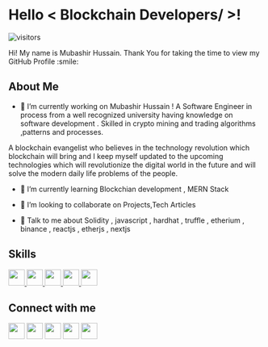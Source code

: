 

<h1> Hello < Blockchain Developers/ >!  </h1>
<p align='center'>

![visitors](https://visitor-badge.glitch.me/badge?page_id=mubashirhussainkhadim.mubashirhussainkhadim)

</p>
<div size='20px'> Hi! My name is Mubashir Hussain. Thank You for taking the time to view my GitHub Profile :smile: 
</div>

<h2> About Me </h2>


- 🔭 I’m currently working on Mubashir Hussain ! A Software Engineer in process from a well recognized university having knowledge on software development . Skilled in crypto mining and trading algorithms ,patterns and processes.

A blockchain evangelist who believes in the technology revolution which blockchain will bring and I keep myself updated to the upcoming technologies which will revolutionize the digital world in the future and will solve the modern daily life problems of the people.

- 🌱 I’m currently learning Blockchian development , MERN Stack 

- 👯 I’m looking to collaborate on Projects,Tech Articles 

- 💬 Talk to me about Solidity , javascript , hardhat , truffle , etherium , binance , reactjs , etherjs , nextjs 

<h2> Skills </h2>
<a href= https://github.com/mubashirhussainkhadim?tab=repositories&q=&type=&language=reactjs&sort= > <img width ='32px' src ='https://raw.githubusercontent.com/rahulbanerjee26/githubAboutMeGenerator/main/icons/reactjs.svg'> </a>
<a href= https://github.com/mubashirhussainkhadim?tab=repositories&q=&type=&language=javascript&sort= > <img width ='32px' src ='https://raw.githubusercontent.com/rahulbanerjee26/githubAboutMeGenerator/main/icons/javascript.svg'> </a>
<a href= https://github.com/mubashirhussainkhadim?tab=repositories&q=&type=&language=nextjs&sort= > <img width ='32px' src ='https://raw.githubusercontent.com/rahulbanerjee26/githubAboutMeGenerator/main/icons/nextjs.svg'> </a>
<a href= https://github.com/mubashirhussainkhadim?tab=repositories&q=&type=&language=redux&sort= > <img width ='32px' src ='https://raw.githubusercontent.com/rahulbanerjee26/githubAboutMeGenerator/main/icons/redux.svg'> </a>
<a href= https://github.com/mubashirhussainkhadim?tab=repositories&q=&type=&language=nodejs&sort= > <img width ='32px' src ='https://raw.githubusercontent.com/rahulbanerjee26/githubAboutMeGenerator/main/icons/nodejs.svg'> </a>


<h2> Connect with me <img  width="100px"> </h2>
<a href = 'https://www.linkedin.com/in/https://www.linkedin.com/in/mubashirhussainkhadim/'> <img width = '32px' align= 'center' src="https://raw.githubusercontent.com/rahulbanerjee26/githubAboutMeGenerator/main/icons/linked-in-alt.svg"/></a> 
<a href = 'https://www.twitter.com/https://twitter.com/mubashir_khadim'> <img width = '32px' align= 'center' src="https://raw.githubusercontent.com/rahulbanerjee26/githubAboutMeGenerator/main/icons/twitter.svg"/></a> 
<a href = 'https://medium.com/@mubashirhussainkhadim'> <img width = '32px' align= 'center' src="https://raw.githubusercontent.com/rahulbanerjee26/githubAboutMeGenerator/main/icons/medium.svg"/></a> 
<a href = 'mubashirhussain.netlify.app/'> <img width = '32px' align= 'center' src="https://raw.githubusercontent.com/rahulbanerjee26/githubAboutMeGenerator/main/icons/portfolio.png"/></a> 
<a href = 'https://www.github.com/mubashirhussainkhadim'> <img width = '32px' align= 'center' src="https://raw.githubusercontent.com/rahulbanerjee26/githubAboutMeGenerator/main/icons/github.svg"/></a> 

<br>


